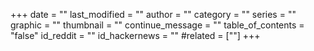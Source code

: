 +++
date = ""
last_modified = ""
author = ""
category = ""
series = ""
graphic = ""
thumbnail = ""
continue_message = ""
table_of_contents = "false"
id_reddit = ""
id_hackernews = ""
#related = [""]
+++

